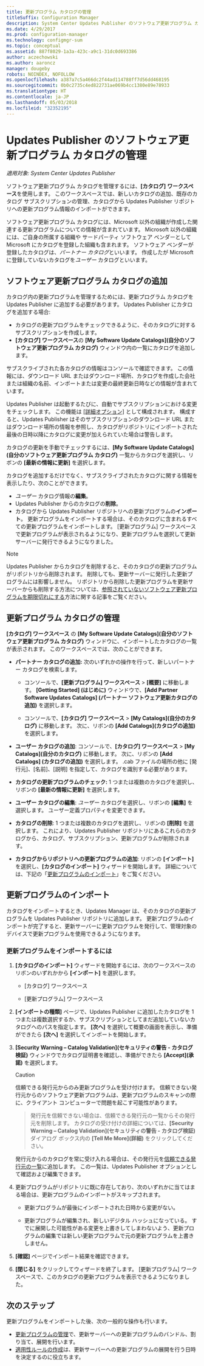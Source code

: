 ```yaml
---
title: 更新プログラム カタログの管理
titleSuffix: Configuration Manager
description: System Center Updates Publisher のソフトウェア更新プログラム カタログの管理
ms.date: 4/29/2017
ms.prod: configuration-manager
ms.technology: configmgr-sum
ms.topic: conceptual
ms.assetid: 887f8029-1a3a-423c-a9c1-31dc0d693386
author: aczechowski
ms.author: aaroncz
manager: dougeby
robots: NOINDEX, NOFOLLOW
ms.openlocfilehash: a387a7c5a466dc2f44ad114788ff7d56dd468195
ms.sourcegitcommit: 0b0c2735c4ed822731ae069b4cc1380e89e78933
ms.translationtype: HT
ms.contentlocale: ja-JP
ms.lasthandoff: 05/03/2018
ms.locfileid: "32352195"
---
```

# <a name="manage-software-update-catalogs-in-updates-publisher"></a>Updates Publisher のソフトウェア更新プログラム カタログの管理

*適用対象: System Center Updates Publisher*

ソフトウェア更新プログラム カタログを管理するには、**[カタログ]** **ワークスペース**を使用します。 このワークスペースでは、新しいカタログの追加、既存のカタログ サブスクリプションの管理、カタログから Updates Publisher リポジトリへの更新プログラム情報のインポートができます。

ソフトウェア更新プログラム カタログには、Microsoft 以外の組織が作成した関連する更新プログラムについての情報が含まれています。 Microsoft 以外の組織には、ご自身の所属する組織や サードパーティ ソフトウェア ベンダーとして Microsoft にカタログを登録した組織も含まれます。 ソフトウェア ベンダーが登録したカタログは、*パートナー カタログ*といいます。 作成したが Microsoft に登録していないカタログを*ユーザー* カタログといいます。

## <a name="add-software-update-catalogs"></a>ソフトウェア更新プログラム カタログの追加
カタログ内の更新プログラムを管理するためには、更新プログラム カタログを Updates Publisher に追加する必要があります。 Updates Publisher にカタログを追加する場合:
-   カタログの更新プログラムをチェックできるように、そのカタログに対するサブスクリプションを作成します。
-   **[カタログ] ワークスペース**の **[My Software Update Catalogs]\(自分のソフトウェア更新プログラム カタログ)** ウィンドウ内の一覧にカタログを追加します。  

サブスクライブされた各カタログの情報はコンソールで確認できます。 この情報には、ダウンロード URL またはダウンロード場所、カタログを作成した会社または組織の名前、インポートまたは変更の最終更新日時などの情報が含まれています。

Updates Publisher は起動するたびに、自動でサブスクリプションにおける変更をチェックします。 この機能は [[詳細オプション]](/sccm/sum/tools/updates-publisher-options#advanced) として構成されます。 構成すると、Updates Publisher はそのサブスクリプションのダウンロード URL またはダウンロード場所の情報を参照し、カタログがリポジトリにインポートされた最後の日時以降にカタログに変更が加えられていた場合は警告します。

カタログの更新を手動でチェックするには、**[My Software Update Catalogs]\(自分のソフトウェア更新プログラム カタログ)** 一覧からカタログを選択し、リボンの **[最新の情報に更新]** を選択します。

カタログを追加するだけでなく、サブスクライブされたカタログに関する情報を表示したり、次のことができます。
-  *ユーザー* カタログ情報の**編集**。
-  Updates Publisher からのカタログの**削除**。
-  カタログから Updates Publisher リポジトリへの更新プログラムの**インポート**。 更新プログラムをインポートする場合は、そのカタログに含まれるすべての更新プログラムをインポートします。 [更新プログラム] ワークスペースで更新プログラムが表示されるようになり、更新プログラムを選択して更新サーバーに発行できるようになりました。

> [!NOTE]   
> Updates Publisher からカタログを削除すると、そのカタログの更新プログラムがリポジトリから削除されます。 削除しても、更新サーバーに発行した更新プログラムには影響しません。 リポジトリから削除した更新プログラムを更新サーバーからも削除する方法については、[参照されていないソフトウェア更新プログラムを期限切れにする](/sccm/sum/tools/updates-publisher-options#expire-unreferenced-software-updates)方法に関する記事をご覧ください。

## <a name="manage-update-catalogs"></a>更新プログラム カタログの管理
**[カタログ] ワークスペース** の **[My Software Update Catalogs]\(自分のソフトウェア更新プログラム カタログ)** ウィンドウに、インポートしたカタログの一覧が表示されます。 このワークスペースでは、次のことができます。

-   **パートナー カタログの追加:** 次のいずれかの操作を行って、新しいパートナー カタログを検索します。

    -   コンソールで、**[更新プログラム] ワークスペース** > **[概要]** に移動します。 **[Getting Started] \(はじめに)** ウィンドウで、**[Add Partner Software Updates Catalogs] \(パートナー ソフトウェア更新カタログの追加)** を選択します。

    -   コンソールで、**[カタログ] ワークスペース** > **[My Catalogs]\(自分のカタログ)** に移動します。 次に、リボンの **[Add Catalogs]\(カタログの追加)** を選択します。

-   **ユーザー カタログの追加**: コンソールで、**[カタログ] ワークスペース** > **[My Catalogs]\(自分のカタログ)** に移動します。 次に、リボンの **[Add Catalogs] (カタログの追加)** を選択します。 .cab ファイルの場所の他に [発行元]、[名前]、[説明] を指定して、カタログを識別する必要があります。


-   **カタログの更新プログラムのチェック:** 1 つまたは複数のカタログを選択し、リボンの **[最新の情報に更新]** を選択します。

-   **ユーザー カタログの編集**: *ユーザー* カタログを選択し、リボンの **[編集]** を選択します。 ユーザー定義プロパティを変更できます。

-   **カタログの削除**: 1 つまたは複数のカタログを選択し、リボンの **[削除]** を選択します。 これにより、Updates Publisher リポジトリにあるこれらのカタログから、カタログ、サブスクリプション、更新プログラムが削除されます。

-   **カタログからリポジトリへの更新プログラムの追加**: リボンの **[インポート]** を選択し、**[カタログのインポート]** ウィザードを開始します。 詳細については、下記の「[更新プログラムのインポート](#import-updates)」をご覧ください。

## <a name="import-updates"></a>更新プログラムのインポート
カタログをインポートするとき、Updates Manager は、そのカタログの更新プログラムを Updates Publisher リポジトリに追加します。 更新プログラムのインポートが完了すると、更新サーバーに更新プログラムを発行して、管理対象のデバイスで更新プログラムを使用できるようになります。

### <a name="to-import-updates"></a>更新プログラムをインポートするには
1.  **[カタログのインポート]** ウィザードを開始するには、次のワークスペースのリボンのいずれかから **[インポート]** を選択します。

    -   [カタログ] ワークスペース

    -   [更新プログラム] ワークスペース

2.  **[インポートの種類]** ページで、Updates Publisher に追加したカタログを 1 つまたは複数選択するか、サブスクリプションとしてまだ追加していないカタログへのパスを指定します。 **[次へ]** を選択して概要の画面を表示し、準備ができたら **[次へ]** を選択してインポートを開始します。

3.  **[Security Warning – Catalog Validation]\(セキュリティの警告 - カタログ検証)** ウィンドウでカタログ証明書を確認し、準備ができたら **[Accept]\(承諾)** を選択します。

    > [!CAUTION]    
    > 信頼できる発行元からのみ更新プログラムを受け付けます。 信頼できない発行元からのソフトウェア更新プログラムは、更新プログラムのスキャンの際に、クライアント コンピューターで問題を起こす可能性があります。

    >  発行元を信頼できない場合は、信頼できる発行元の一覧からその発行元を削除します。 カタログの受け付けの詳細については、**[Security Warning – Catalog Validation]\(セキュリティの警告 - カタログ検証)** ダイアログ ボックス内の **[Tell Me More]\(詳細)** をクリックしてください。

    発行元からのカタログを常に受け入れる場合は、その発行元を[信頼できる発行元の一覧](/sccm/sum/tools/updates-publisher-options#trusted-publishers)に追加します。 この一覧は、Updates Publisher オプションとして確認および編集できます。

4.  更新プログラムがリポジトリに既に存在しており、次のいずれかに当てはまる場合は、更新プログラムのインポートがスキップされます。

    -   更新プログラムが最後にインポートされた日時から変更がない。

    -   更新プログラムが編集され、新しいデジタル ハッシュになっている。 すでに展開した可能性がある変更を上書きしてしまわないよう、更新プログラムの編集では新しい更新プログラムで元の更新プログラムを上書きしません。

5.  **[確認]** ページでインポート結果を確認できます。

6.  **[閉じる]** をクリックしてウィザードを終了します。 [更新プログラム] ワークスペースで、このカタログの更新プログラムを表示できるようになりました。

## <a name="next-steps"></a>次のステップ
更新プログラムをインポートした後、次の一般的な操作も行います。
-   [更新プログラムの管理](/sccm/sum/tools/manage-updates-with-updates-publisher)で、更新サーバーへの更新プログラムのバンドル、割り当て、展開を行います。
-   [適用性ルールの作成](/sccm/sum/tools/updates-publisher-applicability-rules)は、更新サーバーへの更新プログラムの展開を行う日時を決定するのに役立ちます。
